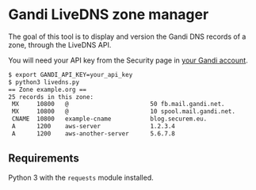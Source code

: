 # Gandi LiveDNS zone manager

The goal of this tool is to display and version the Gandi DNS records of a zone, through the LiveDNS API.

You will need your API key from the Security page in [your Gandi account](https://account.gandi.net/).

```bash
$ export GANDI_API_KEY=your_api_key
$ python3 livedns.py
== Zone example.org ==
25 records in this zone:
 MX     10800   @                       50 fb.mail.gandi.net.
 MX     10800   @                       10 spool.mail.gandi.net.
 CNAME  10800   example-cname           blog.securem.eu.
 A      1200    aws-server              1.2.3.4
 A      1200    aws-another-server      5.6.7.8
```

## Requirements

Python 3 with the `requests` module installed.
